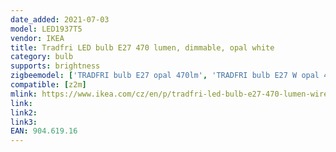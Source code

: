 ```yaml
---
date_added: 2021-07-03
model: LED1937T5
vendor: IKEA
title: Tradfri LED bulb E27 470 lumen, dimmable, opal white
category: bulb
supports: brightness
zigbeemodel: ['TRADFRI bulb E27 opal 470lm', 'TRADFRI bulb E27 W opal 470lm', 'TRADFRIbulbT120E27WSopal470lm']
compatible: [z2m]
mlink: https://www.ikea.com/cz/en/p/tradfri-led-bulb-e27-470-lumen-wireless-dimmable-white-spectrum-tube-shaped-white-frosted-glass-90461916/
link: 
link2: 
link3: 
EAN: 904.619.16
---
```

